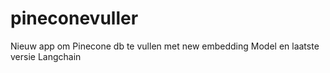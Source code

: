 # pineconevuller
Nieuw app om Pinecone db te vullen met new embedding Model en laatste versie Langchain
